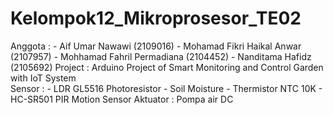 # Kelompok12_Mikroprosesor_TE02
Anggota   : - Aif Umar Nawawi (2109016)
            - Mohamad Fikri Haikal Anwar (2107957)
            - Mohhamad Fahril Permadiana (2104452)
            - Nanditama Hafidz (2105692)
Project   : Arduino Project of Smart Monitoring and Control Garden with IoT System            
Sensor    : - LDR GL5516 Photoresistor
            - Soil Moisture
            - Thermistor NTC 10K
            - HC-SR501 PIR Motion Sensor
Aktuator  : Pompa air DC
